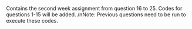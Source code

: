 Contains the second week assignment from question 16 to 25.
Codes for questions 1-15 will be added.
/nNote: Previous questions need to be run to execute these codes.

